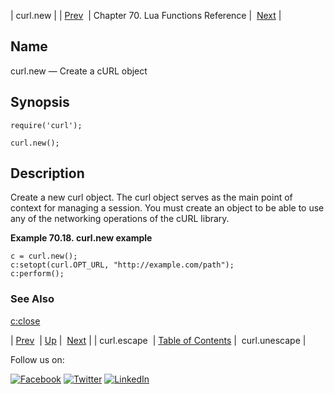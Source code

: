 | curl.new |
| [Prev](lua.ref.curl.escape.php)  | Chapter 70. Lua Functions Reference |  [Next](lua.ref.curl.unescape.php) |

<a name="lua.ref.curl.new"></a>
## Name

curl.new — Create a cURL object

<a name="idp15663536"></a>
## Synopsis

`require('curl');`

`curl.new();`

<a name="idp15666496"></a>
## Description

Create a new curl object. The curl object serves as the main point of context for managing a session. You must create an object to be able to use any of the networking operations of the cURL library.

<a name="lua.ref.curl.new.example"></a>

**Example 70.18. curl.new example**

```
c = curl.new();
c:setopt(curl.OPT_URL, "http://example.com/path");
c:perform();
```

<a name="idp15670528"></a>
### See Also

[c:close](lua.ref.curl.c_close.php "c:close")

| [Prev](lua.ref.curl.escape.php)  | [Up](lua.function.details.php) |  [Next](lua.ref.curl.unescape.php) |
| curl.escape  | [Table of Contents](index.php) |  curl.unescape |

Follow us on:

[![Facebook](https://support.messagesystems.com/images/icon-facebook.png)](http://www.facebook.com/messagesystems) [![Twitter](https://support.messagesystems.com/images/icon-twitter.png)](http://twitter.com/#!/MessageSystems) [![LinkedIn](https://support.messagesystems.com/images/icon-linkedin.png)](http://www.linkedin.com/company/message-systems)